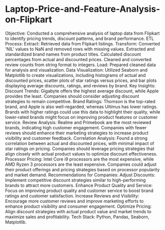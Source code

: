 # Laptop-Price-and-Feature-Analysis-on-Flipkart

Objective: Conducted a comprehensive analysis of laptop data from Flipkart to identify pricing trends, discount patterns, and brand performance.
ETL Process:
Extract: Retrieved data from Flipkart listings.
Transform:
Converted 'NIL' values to NaN and removed rows with missing values.
Extracted and standardized brand names from product titles.
Calculated discount percentages from actual and discounted prices.
Cleaned and converted review counts from string format to integers.
Load: Prepared cleaned data for analysis and visualization.
Data Visualization: Utilized Seaborn and Matplotlib to create visualizations, including histograms of actual and discounted prices, scatter plots of star ratings versus prices, and bar plots displaying average discounts, ratings, and reviews by brand.
Key Insights:
Discount Trends: Gigabyte offers the highest average discount, while Apple provides the least. Companies should consider adjusting discount strategies to remain competitive.
Brand Ratings: Thomson is the top-rated brand, and Apple is also well-regarded, whereas Ultimus has lower ratings. Brands with higher ratings could use this data to highlight their quality, while lower-rated brands might focus on improving product features or customer service.
Review Analysis: Realme and Primebook are the most reviewed brands, indicating high customer engagement. Companies with fewer reviews should enhance their marketing strategies to increase product visibility and customer feedback.
Correlation Analysis: Found a strong correlation between actual and discounted prices, with minimal impact of star ratings on pricing. Companies should leverage pricing strategies that align closely with actual product values to optimize discount effectiveness.
Processor Pricing: Intel Core i9 processors are the most expensive, while AMD Ryzen 3 processors are the least expensive. Companies could adjust their product offerings and pricing strategies based on processor popularity and market demand.
Recommendations for Companies:
Adjust Discounts: Implement competitive discount strategies similar to high-performing brands to attract more customers.
Enhance Product Quality and Service: Focus on improving product quality and customer service to boost brand ratings and customer satisfaction.
Increase Reviews and Visibility: Encourage more customer reviews and improve marketing efforts to enhance product visibility and consumer engagement.
Optimize Pricing: Align discount strategies with actual product value and market trends to maximize sales and profitability.
Tech Stack: Python, Pandas, Seaborn, Matplotlib.
